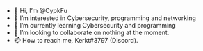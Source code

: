 - 👋 Hi, I’m @CypkFu 
- 👀 I’m interested in Cybersecurity, programming and networking
- 🌱 I’m currently learning Cybersecurity and programming
- 💞️ I’m looking to collaborate on nothing at the moment.
- 📫 How to reach me, Kerkt#3797 (Discord).

<!---
CypkFu/CypkFu is a ✨ special ✨ repository because its `README.md` (this file) appears on your GitHub profile.
You can click the Preview link to take a look at your changes.
--->
